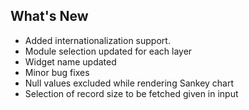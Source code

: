 ## What's New
- Added internationalization support.
- Module selection updated for each layer
- Widget name updated
- Minor bug fixes
- Null values excluded while rendering Sankey chart
- Selection of record size to be fetched given in input 
